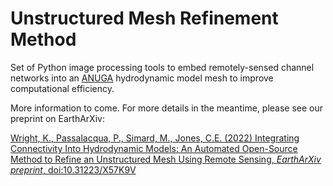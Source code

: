 # Unstructured Mesh Refinement Method

Set of Python image processing tools to embed remotely-sensed channel networks into an [ANUGA](https://github.com/GeoscienceAustralia/anuga_core) hydrodynamic model mesh to improve computational efficiency. 

More information to come. For more details in the meantime, please see our preprint on EarthArXiv:

[Wright, K., Passalacqua, P., Simard, M., Jones, C.E. (2022) Integrating Connectivity Into Hydrodynamic Models: An Automated Open-Source Method to Refine an Unstructured Mesh Using Remote Sensing, *EarthArXiv preprint*, doi:10.31223/X57K9V](https://doi.org/10.31223/X57K9V)
